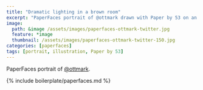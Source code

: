 ```yaml
---
title: "Dramatic lighting in a brown room"
excerpt: "PaperFaces portrait of @ottmark drawn with Paper by 53 on an iPad."
image: 
  path: &image /assets/images/paperfaces-ottmark-twitter.jpg 
  feature: *image
  thumbnail: /assets/images/paperfaces-ottmark-twitter-150.jpg
categories: [paperfaces]
tags: [portrait, illustration, Paper by 53]
---
```


PaperFaces portrait of [@ottmark](https://twitter.com/ottmark).

{% include boilerplate/paperfaces.md %}
